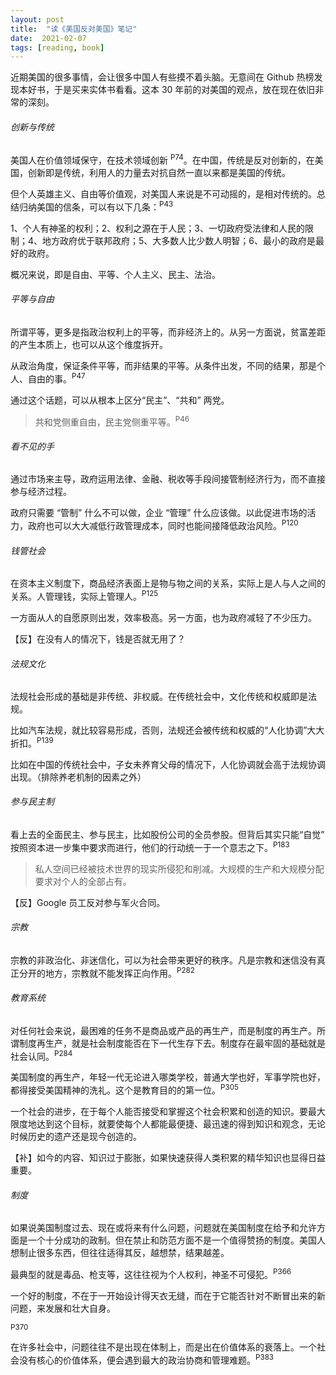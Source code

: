 ```yaml
---
layout: post
title:  "读《美国反对美国》笔记"
date:  2021-02-07
tags: [reading, book]
---
```




近期美国的很多事情，会让很多中国人有些摸不着头脑。无意间在 Github 热榜发现本好书，于是买来实体书看看。这本 30 年前的对美国的观点，放在现在依旧非常的深刻。



###### 创新与传统

美国人在价值领域保守，在技术领域创新 <sup>P74</sup>。在中国，传统是反对创新的，在美国，创新即是传统，利用人的力量去对抗自然一直以来都是美国的传统。

但个人英雄主义、自由等价值观，对美国人来说是不可动摇的，是相对传统的。总结归纳美国的信条，可以有以下几条：<sup>P43</sup>

1、个人有神圣的权利；2、权利之源在于人民；3、一切政府受法律和人民的限制；4、地方政府优于联邦政府；5、大多数人比少数人明智；6、最小的政府是最好的政府。

概况来说，即是自由、平等、个人主义、民主、法治。



###### 平等与自由

所谓平等，更多是指政治权利上的平等，而非经济上的。从另一方面说，贫富差距的产生本质上，也可以从这个维度拆开。

从政治角度，保证条件平等，而非结果的平等。从条件出发，不同的结果，那是个人、自由的事。<sup>P47</sup>

通过这个话题，可以从根本上区分“民主”、“共和” 两党。

> 共和党侧重自由，民主党侧重平等。<sup>P46</sup>



###### 看不见的手

通过市场来主导，政府运用法律、金融、税收等手段间接管制经济行为，而不直接参与经济过程。

政府只需要 “管制” 什么不可以做，企业 “管理”  什么应该做。以此促进市场的活力，政府也可以大大减低行政管理成本，同时也能间接降低政治风险。<sup>P120</sup>



###### 钱管社会

在资本主义制度下，商品经济表面上是物与物之间的关系，实际上是人与人之间的关系。人管理钱，实际上管理人。<sup>P125</sup>

一方面从人的自愿原则出发，效率极高。另一方面，也为政府减轻了不少压力。



【反】在没有人的情况下，钱是否就无用了？



###### 法规文化

法规社会形成的基础是非传统、非权威。在传统社会中，文化传统和权威即是法规。

比如汽车法规，就比较容易形成，否则，法规还会被传统和权威的“人化协调”大大折扣。<sup>P139</sup>

比如在中国的传统社会中，子女未养育父母的情况下，人化协调就会高于法规协调出现。（排除养老机制的因素之外）



###### 参与民主制

看上去的全面民主、参与民主，比如股份公司的全员参股。但背后其实只能“自觉” 按照资本进一步集中要求而进行，他们的行动统一于一个意志之下。<sup>P183</sup>

> 私人空间已经被技术世界的现实所侵犯和削减。大规模的生产和大规模分配要求对个人的全部占有。



【反】Google 员工反对参与军火合同。



###### 宗教

宗教的非政治化、非迷信化，可以为社会带来更好的秩序。凡是宗教和迷信没有真正分开的地方，宗教就不能发挥正向作用。<sup>P282</sup>



###### 教育系统

对任何社会来说，最困难的任务不是商品或产品的再生产，而是制度的再生产。所谓制度再生产，就是社会制度能否在下一代生存下去。制度存在最牢固的基础就是社会认同。<sup>P284</sup>

美国制度的再生产，年轻一代无论进入哪类学校，普通大学也好，军事学院也好，都得接受美国精神的洗礼。这个是教育目的的第一位。<sup>P305</sup>



一个社会的进步，在于每个人能否接受和掌握这个社会积累和创造的知识。要最大限度地达到这个目标，就要使每个人都能最便捷、最迅速的得到知识和观念，无论时候历史的遗产还是现今创造的。



【补】如今的内容、知识过于膨胀，如果快速获得人类积累的精华知识也显得日益重要。





###### 制度

如果说美国制度过去、现在或将来有什么问题，问题就在美国制度在给予和允许方面是一个十分成功的政制。但在禁止和防范方面不是一个值得赞扬的制度。美国人想制止很多东西，但往往适得其反，越想禁，结果越差。

最典型的就是毒品、枪支等，这往往视为个人权利，神圣不可侵犯。<sup>P366</sup>



一个好的制度，不在于一开始设计得天衣无缝，而在于它能否针对不断冒出来的新问题，来发展和壮大自身。

<sup>P370</sup>



在许多社会中，问题往往不是出现在体制上，而是出在价值体系的衰落上。一个社会没有核心的价值体系，便会遇到最大的政治协商和管理难题。<sup>P383</sup>







